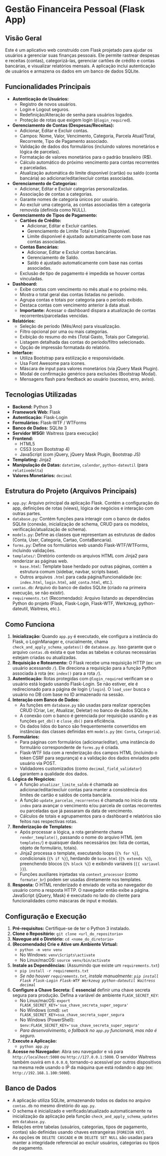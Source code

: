 # Gestão Financeira Pessoal (Flask App)

## Visão Geral

Este é um aplicativo web construído com Flask projetado para ajudar os usuários a gerenciar suas finanças pessoais. Ele permite rastrear despesas e receitas (contas), categorizá-las, gerenciar cartões de crédito e contas bancárias, e visualizar relatórios mensais. A aplicação inclui autenticação de usuários e armazena os dados em um banco de dados SQLite.

## Funcionalidades Principais

*   **Autenticação de Usuários:**
    *   Registro de novos usuários.
    *   Login e Logout seguros.
    *   Redefinição/Alteração de senha para usuários logados.
    *   Proteção de rotas que exigem login (`@login_required`).
*   **Gerenciamento de Contas (Despesas/Receitas):**
    *   Adicionar, Editar e Excluir contas.
    *   Campos: Nome, Valor, Vencimento, Categoria, Parcela Atual/Total, Recorrente, Tipo de Pagamento associado.
    *   Validação de dados dos formulários (incluindo valores monetários e lógica de parcelas).
    *   Formatação de valores monetários para o padrão brasileiro (R$).
    *   Cálculo automático do próximo vencimento para contas recorrentes e parceladas.
    *   Atualização automática do limite disponível (cartão) ou saldo (conta bancária) ao adicionar/editar/excluir contas associadas.
*   **Gerenciamento de Categorias:**
    *   Adicionar, Editar e Excluir categorias personalizadas.
    *   Associação de contas a categorias.
    *   Garante nomes de categoria únicos por usuário.
    *   Ao excluir uma categoria, as contas associadas têm a categoria removida (definida como NULL).
*   **Gerenciamento de Tipos de Pagamento:**
    *   **Cartões de Crédito:**
        *   Adicionar, Editar e Excluir cartões.
        *   Gerenciamento de Limite Total e Limite Disponível.
        *   Limite disponível é ajustado automaticamente com base nas contas associadas.
    *   **Contas Bancárias:**
        *   Adicionar, Editar e Excluir contas bancárias.
        *   Gerenciamento de Saldo.
        *   Saldo é ajustado automaticamente com base nas contas associadas.
    *   Exclusão de tipo de pagamento é impedida se houver contas vinculadas.
*   **Dashboard:**
    *   Exibe contas com vencimento no mês atual e no próximo mês.
    *   Mostra o total geral das contas listadas no período.
    *   Agrupa contas e totais por categoria para o período exibido.
    *   Destaca contas com vencimento anterior à data atual.
    *   **Importante:** Acessar o dashboard dispara a atualização de contas recorrentes/parceladas vencidas.
*   **Relatórios:**
    *   Seleção de período (Mês/Ano) para visualização.
    *   Filtro opcional por uma ou mais categorias.
    *   Exibição do resumo do mês (Total Gasto, Totais por Categoria).
    *   Listagem detalhada das contas do período/filtro selecionado.
    *   Opção de impressão formatada do relatório.
*   **Interface:**
    *   Utiliza Bootstrap para estilização e responsividade.
    *   Usa Font Awesome para ícones.
    *   Máscara de input para valores monetários (via jQuery Mask Plugin).
    *   Modal de confirmação genérico para exclusões (Bootstrap Modal).
    *   Mensagens flash para feedback ao usuário (sucesso, erro, aviso).

## Tecnologias Utilizadas

*   **Backend:** Python 3
*   **Framework Web:** Flask
*   **Autenticação:** Flask-Login
*   **Formulários:** Flask-WTF / WTForms
*   **Banco de Dados:** SQLite 3
*   **Servidor WSGI:** Waitress (para execução)
*   **Frontend:**
    *   HTML5
    *   CSS3 (com Bootstrap 4)
    *   JavaScript (com jQuery, jQuery Mask Plugin, Bootstrap JS)
*   **Templating:** Jinja2
*   **Manipulação de Datas:** `datetime`, `calendar`, `python-dateutil` (para `relativedelta`)
*   **Valores Monetários:** `decimal`

## Estrutura do Projeto (Arquivos Principais)

*   `app.py`: Arquivo principal da aplicação Flask. Contém a configuração do app, definições de rotas (views), lógica de negócios e interação com outras partes.
*   `database.py`: Contém funções para interagir com o banco de dados SQLite (conexão, inicialização de schema, CRUD para os modelos, verificação/atualização de schema).
*   `models.py`: Define as classes que representam as estruturas de dados (Conta, User, Categoria, Cartao, ContaBancaria).
*   `forms.py`: Define os formulários web usando Flask-WTF/WTForms, incluindo validações.
*   `templates/`: Diretório contendo os arquivos HTML com Jinja2 para renderizar as páginas web.
    *   `base.html`: Template base herdado por outras páginas, contém a estrutura comum (sidebar, navbar, scripts base).
    *   Outros arquivos `.html` para cada página/funcionalidade (ex: `index.html`, `login.html`, `add_conta.html`, etc.).
*   `contas.db`: Arquivo do banco de dados SQLite (criado na primeira execução, se não existir).
*   `requirements.txt` (Recomendado): Arquivo listando as dependências Python do projeto (Flask, Flask-Login, Flask-WTF, Werkzeug, python-dateutil, Waitress, etc.).

## Como Funciona

1.  **Inicialização:** Quando `app.py` é executado, ele configura a instância do Flask, o LoginManager e, crucialmente, chama `check_and_apply_schema_updates()` de `database.py`. Isso garante que o arquivo `contas.db` exista e que todas as tabelas e colunas necessárias estejam criadas ou atualizadas.
2.  **Requisição e Roteamento:** O Flask recebe uma requisição HTTP (ex: um usuário acessando `/`). Ele direciona a requisição para a função Python associada à rota (ex: `index()` para a rota `/`).
3.  **Autenticação:** Rotas protegidas com `@login_required` verificam se o usuário está logado usando Flask-Login. Se não estiver, ele é redirecionado para a página de login (`/login`). O `load_user` busca o usuário no DB com base no ID armazenado na sessão.
4.  **Interação com Banco de Dados:**
    *   As funções em `database.py` são usadas para realizar operações CRUD (Criar, Ler, Atualizar, Deletar) no banco de dados SQLite.
    *   A conexão com o banco é gerenciada por requisição usando `g` e as funções `get_db()` e `close_db()` para eficiência.
    *   Os dados lidos do banco são frequentemente convertidos em instâncias das classes definidas em `models.py` (ex: `Conta`, `Categoria`).
5.  **Formulários:**
    *   Para páginas com formulários (adicionar/editar), uma instância do formulário correspondente de `forms.py` é criada.
    *   Flask-WTF lida com a renderização dos campos HTML (incluindo o token CSRF para segurança) e a validação dos dados enviados pelo usuário via POST.
    *   Validadores customizados (como `decimal_field_validator`) garantem a qualidade dos dados.
6.  **Lógica de Negócios:**
    *   A função `atualizar_limite_saldo` é chamada ao adicionar/editar/excluir contas para manter a consistência dos limites de cartão e saldos de conta bancária.
    *   A função `update_parcelas_recorrentes` é chamada no início da rota `index` para avançar o vencimento e/ou parcela de contas recorrentes ou parceladas que já passaram da data de vencimento.
    *   Cálculos de totais e agrupamentos para o dashboard e relatórios são feitos nas respectivas rotas.
7.  **Renderização de Templates:**
    *   Após processar a lógica, a rota geralmente chama `render_template()`, passando o nome do arquivo HTML (em `templates/`) e quaisquer dados necessários (ex: lista de contas, objeto de formulário, totais).
    *   Jinja2 processa o template, executando loops (`{% for %}`), condicionais (`{% if %}`), herdando de `base.html` (`{% extends %}`), preenchendo blocos (`{% block %}`) e exibindo variáveis (`{{ variavel }}`).
    *   Funções auxiliares injetadas via `context_processor` (como `formatar_br`) podem ser usadas diretamente nos templates.
8.  **Resposta:** O HTML renderizado é enviado de volta ao navegador do usuário como a resposta HTTP. O navegador então exibe a página. JavaScript (jQuery, Mask) é executado no lado do cliente para funcionalidades como máscaras de input e modais.

## Configuração e Execução

1.  **Pré-requisitos:** Certifique-se de ter o Python 3 instalado.
2.  **Clone o Repositório:** `git clone <url_do_repositorio>`
3.  **Navegue até o Diretório:** `cd <nome_do_diretorio>`
4.  **(Recomendado) Crie e Ative um Ambiente Virtual:**
    *   `python -m venv venv`
    *   No Windows: `venv\Scripts\activate`
    *   No Linux/macOS: `source venv/bin/activate`
5.  **Instale as Dependências:** (Assumindo que existe um `requirements.txt`)
    *   `pip install -r requirements.txt`
    *   *Se não houver `requirements.txt`, instale manualmente: `pip install Flask Flask-Login Flask-WTF Werkzeug python-dateutil Waitress decimal`*
6.  **Configure a Chave Secreta:** É **essencial** definir uma chave secreta segura para produção. Defina a variável de ambiente `FLASK_SECRET_KEY`:
    *   No Linux/macOS: `export FLASK_SECRET_KEY='sua_chave_secreta_super_segura'`
    *   No Windows (cmd): `set FLASK_SECRET_KEY=sua_chave_secreta_super_segura`
    *   No Windows (PowerShell): `$env:FLASK_SECRET_KEY='sua_chave_secreta_super_segura'`
    *   *Para desenvolvimento, o fallback no `app.py` funcionará, mas não é seguro.*
7.  **Execute a Aplicação:**
    *   `python app.py`
8.  **Acesse no Navegador:** Abra seu navegador e vá para `http://localhost:5000` ou `http://127.0.0.1:5000`. O servidor Waitress também ouvirá em `0.0.0.0`, tornando-o acessível por outros dispositivos na mesma rede usando o IP da máquina que está rodando o app (ex: `http://192.168.1.100:5000`).

## Banco de Dados

*   A aplicação utiliza SQLite, armazenando todos os dados no arquivo `contas.db` no mesmo diretório do `app.py`.
*   O schema é inicializado e verificado/atualizado automaticamente na inicialização da aplicação pela função `check_and_apply_schema_updates` em `database.py`.
*   Relações entre tabelas (usuários, categorias, tipos de pagamento, contas) são definidas usando chaves estrangeiras (`FOREIGN KEY`).
*   As opções `ON DELETE CASCADE` e `ON DELETE SET NULL` são usadas para manter a integridade referencial ao excluir usuários, categorias ou tipos de pagamento.
